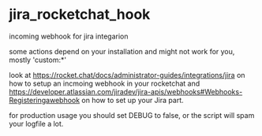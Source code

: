 # jira_rocketchat_hook

incoming webhook for jira integarion

some actions depend on your installation and might not work for you, mostly 'custom:*'

look at https://rocket.chat/docs/administrator-guides/integrations/jira on how to setup an incmoing webhook in your rocketchat
and https://developer.atlassian.com/jiradev/jira-apis/webhooks#Webhooks-Registeringawebhook on how to set up your Jira part.

for production usage you should set DEBUG to false, or the script will spam your logfile a lot.
